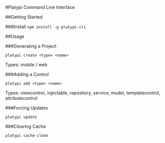#Platypi Command Line Interface

##Getting Started

###Install
``
npm install -g platypi-cli
``

##Usage

###Generating a Project
```
platypi create <type> <name>
```
Types: mobile / web

###Adding a Control
```
platypi add <type> <name>
```
Types: viewcontrol, injectable, repository, service, model, templatecontrol, attributecontrol

###Forcing Updates
```
platypi update
```

###Clearing Cache
```
platypi cache-clean
```
